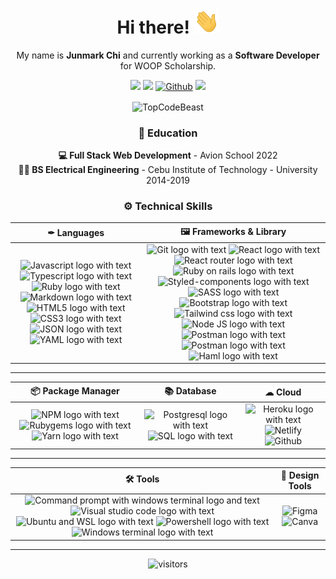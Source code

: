 <h1 align="center"> Hi there! <img src="https://raw.githubusercontent.com/Junmarkchi97/Junmarkchi97/main/wave.gif" width="40px" height="40px" /></h1>

<p align="center">
My name is <strong>Junmark Chi</strong> and currently working as a <strong>Software Developer</strong> for WOOP Scholarship.
</p>

<p align="center">
<a href="https://www.linkedin.com/in/junmark-chi-a8196b233"><img src="https://img.shields.io/badge/-junmarkchi-blue?style=flat&logo=Linkedin&logoColor=white&link=https://www.linkedin.com/in/junmarkchi/" /></a>
<a href="https://twitter.com/junmark_chi"><img src="https://img.shields.io/badge/-@junmark_chi-1ca0f1?style=flat&labelColor=1ca0f1&logo=twitter&logoColor=white&link=https://twitter.com/junmark_chi" /></a>
<a href="https://github.com/junmarkchi97" target="_blank"><img alt="Github" src="https://img.shields.io/badge/-junmarkchi97-110705?style=flat&logo=github&logoColor=white"/></a>
<a href="mailto:chijunmark97@gmail.com"><img src="https://img.shields.io/badge/-chijunmark97@gmail.com-c14438?style=flat&logo=Gmail&logoColor=white&link=mailto:chijunmark97@gmail.com" /></a>

<p align="center"><img height="180em" src="https://github-profile-summary-cards.vercel.app/api/cards/profile-details?username=junmarkchi97&theme=github_dark" alt="TopCodeBeast" align = "center"/></p>

<h3 align="center">🏫 Education</h3>
<p align="center">
<strong>💻 Full Stack Web Development</strong> - Avion School 2022<br>
<strong>👷🏻 BS Electrical Engineering</strong>  - Cebu Institute of Technology - University 2014-2019
</p>

<h3 align="center">⚙ Technical Skills</h3>

  | ✒ Languages | 🖼 Frameworks  & Library |
  | :---: | :---: |
  |  ![Javascript logo with text](https://img.shields.io/badge/JavaScript-F7DF1E?style=for-the-badge&logo=javascript&logoColor=black) ![Typescript logo with text](https://img.shields.io/badge/TypeScript-007ACC?style=for-the-badge&logo=typescript&logoColor=white) ![Ruby logo with text](https://img.shields.io/badge/Ruby-CC342D?style=for-the-badge&logo=ruby&logoColor=white) ![Markdown logo with text](https://img.shields.io/badge/Markdown-000000?style=for-the-badge&logo=markdown&logoColor=white) ![HTML5 logo with text](https://img.shields.io/badge/HTML5-E34F26?style=for-the-badge&logo=html5&logoColor=white) ![CSS3 logo with text](https://img.shields.io/badge/CSS3-1572B6?style=for-the-badge&logo=css3&logoColor=white)  ![JSON logo with text](https://img.shields.io/badge/json-5E5C5C?style=for-the-badge&logo=json&logoColor=white) ![YAML logo with text](https://img.shields.io/badge/YAML-ff4d4d?style=for-the-badge&logo=YAML&logoColor=white) | ![Git logo with text](https://img.shields.io/badge/Git-F05032?style=for-the-badge&logo=git&logoColor=white)  ![React logo with text](https://img.shields.io/badge/React-20232A?style=for-the-badge&logo=react&logoColor=61DAFB)  ![React router logo with text](https://img.shields.io/badge/React_Router-CA4245?style=for-the-badge&logo=react-router&logoColor=white) ![Ruby on rails logo with text](https://img.shields.io/badge/Ruby_on_Rails-CC0000?style=for-the-badge&logo=ruby-on-rails&logoColor=white) ![Styled-components logo with text](https://img.shields.io/badge/styled--components-DB7093?style=for-the-badge&logo=styled-components&logoColor=white) ![SASS logo with text](https://img.shields.io/badge/Sass-CC6699?style=for-the-badge&logo=sass&logoColor=white) ![Bootstrap logo with text](https://img.shields.io/badge/Bootstrap-563D7C?style=for-the-badge&logo=bootstrap&logoColor=white) ![Tailwind css logo with text](https://img.shields.io/badge/Tailwind_CSS-38B2AC?style=for-the-badge&logo=tailwind-css&logoColor=white) ![Node JS logo with text](https://img.shields.io/badge/Node.js-339933?style=for-the-badge&logo=nodedotjs&logoColor=white)   ![Postman logo with text](https://img.shields.io/badge/Postman-FF6C37?style=for-the-badge&logo=Postman&logoColor=white) ![Postman logo with text](https://img.shields.io/badge/Insomnia-6D21C3?style=for-the-badge&logo=Insomnia&logoColor=white) ![Haml logo with text](https://img.shields.io/badge/Haml-ffe066?style=for-the-badge&logo=Haml&logoColor=white)|

---

<div align="center">

| 📦 Package Manager | 📚 Database | ☁ Cloud |
  | :---: | :---: | :---: |
  | ![NPM logo with text](https://img.shields.io/badge/npm-CB3837?style=for-the-badge&logo=npm&logoColor=white)  ![Rubygems logo with text](https://img.shields.io/badge/RubyGems-E9573F?style=for-the-badge&logo=rubygems&logoColor=white) ![Yarn logo with text](https://img.shields.io/badge/Yarn-2C8EBB?style=for-the-badge&logo=yarn&logoColor=white) | ![Postgresql logo with text](https://img.shields.io/badge/PostgreSQL-316192?style=for-the-badge&logo=postgresql&logoColor=white) ![SQL logo with text](https://img.shields.io/badge/SQL-316192?style=for-the-badge&logo=sql&logoColor=white)| ![Heroku logo with text](https://img.shields.io/badge/Heroku-6762a6?style=for-the-badge&logo=heroku&logoColor=white) ![Netlify](https://img.shields.io/badge/Netlify-00AD9F?style=for-the-badge&logo=Netlify&logoColor=white) ![Github](https://img.shields.io/badge/Github-171515?style=for-the-badge&logo=Github&logoColor=white)|

 </div>

---

| 🛠 Tools | 🎨 Design Tools |
  | :---: | :---: |
  | ![Command prompt with windows terminal logo and text](https://img.shields.io/badge/Command_Prompt-black?style=for-the-badge&logo=windowsterminal&logoColor=white)  ![Visual studio code logo with text](https://img.shields.io/badge/Visual_Studio_Code-0078D4?style=for-the-badge&logo=visual%20studio%20code&logoColor=white) ![Ubuntu and WSL logo with text](https://img.shields.io/badge/Ubuntu_%28WSL%29-E95420?style=for-the-badge&logo=ubuntu&logoColor=white) ![Powershell logo with text](https://img.shields.io/badge/PowerShell-5391FE?style=for-the-badge&logo=PowerShell&logoColor=white) ![Windows terminal logo with text](https://img.shields.io/badge/Windows_Terminal-4D4D4D?style=for-the-badge&logo=windowsterminal&logoColor=white) | ![Figma ](https://img.shields.io/badge/Figma-31A8FF?style=for-the-badge&logo=Figma&logoColor=white) ![Canva ](https://img.shields.io/badge/Canva-31A8FF?style=for-the-badge&logo=Canva&logoColor=pink)|

---

<!-- <h3 align="center">📈 Github Stats</h3>
<p align="center">
<img src="https://github-readme-stats.vercel.app/api?username=junmarkchi97&show_icons=true&theme=gotham" alt="junmarkchi97" height="200" />
<img src="https://github-readme-stats.vercel.app/api/top-langs/?username=junmarkchi97&hide=java,html,css,haml,tex&title_color=ffffff&text_color=c9cacc&icon_color=2bbc8a&bg_color=1d1f21&langs_count=4" height="200"/>
<a href="https://github.com/Junmarkchi97/bukid-markets">
  <img src="https://github-readme-stats.vercel.app/api/pin/?username=junmarkchi97&repo=bukid-markets&title_color=ffffff&text_color=c9cacc&icon_color=2bbc8a&bg_color=1d1f21" height="135"/>
</a>
</p> -->

<p align="center"><img src="https://komarev.com/ghpvc/?username=Junmarkchi97" alt="visitors"> </p>
